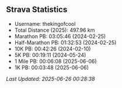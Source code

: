 

## Strava Statistics
- Username: thekingofcool
- Total Distance (2025): 497.96 km
- Marathon PB: 03:05:46 (2024-02-25)
- Half-Marathon PB: 01:32:53 (2024-02-25)
- 10K PB: 00:42:26 (2024-02-10)
- 5K PB: 00:19:11 (2024-05-24)
- 1 Mile PB: 00:06:08 (2025-06-06)
- 1K PB: 00:03:48 (2025-06-06)

*Last Updated: 2025-06-26 00:28:38*
